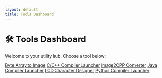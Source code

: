 ```yaml
---
layout: default
title: Tools Dashboard
---
```


<link rel="stylesheet" href="/tools/tools.scss">

# 🛠 Tools Dashboard

Welcome to your utility hub. Choose a tool below:

<div class="tool-buttons">
  <a href="/byte2image/" class="tools-button">Byte Array to Image</a>
  <a href="/C-C++_COMPILER/" class="tools-button">C/C++ Compiler Launcher</a>
  <a href="/image2cpp/" class="tools-button">Image2CPP Converter</a>
  <a href="/JAVA-COMPILER/" class="tools-button">Java Compiler Launcher</a>
  <a href="/lcdchar/" class="tools-button">LCD Character Designer</a>
  <a href="/PYTHON-COMPILER/" class="tools-button">Python Compiler Launcher</a>
</div>
